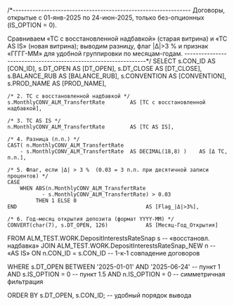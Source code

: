 /*---------------------------------------------------------------
   Договоры, открытые с 01-янв-2025 по 24-июн-2025,
   только без-опционных (IS_OPTION = 0).

   Сравниваем «ТС с восстановленной надбавкой» (старая витрина)
   и «ТС AS IS» (новая витрина); выводим разницу, флаг |Δ|>3 %
   и признак «ГГГГ-ММ» для удобной группировки по месяцам-годам.
----------------------------------------------------------------*/
SELECT
    s.CON_ID                               AS [CON_ID],
    s.DT_OPEN                              AS [DT_OPEN],
    s.DT_CLOSE                             AS [DT_CLOSE],
    s.BALANCE_RUB                          AS [BALANCE_RUB],
    s.CONVENTION                           AS [CONVENTION],
    s.PROD_NAME                            AS [PROD_NAME],

    /* 2. ТС с восстановленной надбавкой */
    s.MonthlyCONV_ALM_TransfertRate        AS [ТС с восстановленной надбавкой],

    /* 3. ТС AS IS */
    n.MonthlyCONV_ALM_TransfertRate        AS [ТС AS IS],

    /* 4. Разница (п.п.) */
    CAST( n.MonthlyCONV_ALM_TransfertRate
        - s.MonthlyCONV_ALM_TransfertRate  AS DECIMAL(18,8) )    AS [Δ ТС, п.п.],

    /* 5. Флаг, если |Δ| > 3 %  (0.03 = 3 п.п. при десятичной записи процентов) */
    CASE
        WHEN ABS(n.MonthlyCONV_ALM_TransfertRate
               - s.MonthlyCONV_ALM_TransfertRate) > 0.03
             THEN 1 ELSE 0
    END                                         AS [Flag_|Δ|>3%],

    /* 6. Год-месяц открытия депозита (формат YYYY-MM) */
    CONVERT(char(7), s.DT_OPEN, 126)            AS [Месяц-Год_Открытия]

FROM ALM_TEST.WORK.DepositInterestsRateSnap      s          -- «восстановл. надбавка»
JOIN ALM_TEST.WORK.DepositInterestsRateSnap_NEW  n          -- «AS IS»
      ON n.CON_ID = s.CON_ID                     -- 1-к-1 совпадение договоров

WHERE s.DT_OPEN BETWEEN '2025-01-01' AND '2025-06-24'  -- пункт 1
  AND s.IS_OPTION = 0                                  -- пункт 1.5
  AND n.IS_OPTION = 0                                  -- симметричная фильтрация

ORDER BY s.DT_OPEN, s.CON_ID;                          -- удобный порядок вывода
